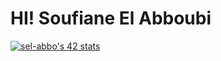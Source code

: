 # HI! Soufiane El Abboubi

<a href="https://github.com/oakoudad/badge42"><img src="https://badge.mediaplus.ma/darkblue/sel-abbo" alt="sel-abbo's 42 stats" /></a>

